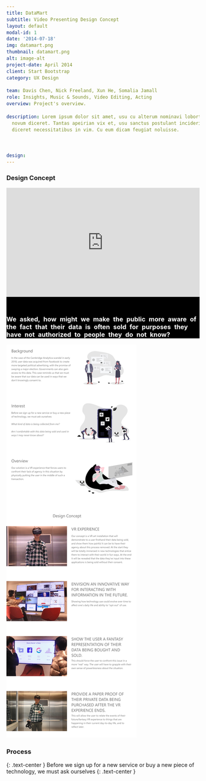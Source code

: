```yaml
---
title: DataMart
subtitle: Video Presenting Design Concept
layout: default
modal-id: 1
date: '2014-07-18'
img: datamart.png
thumbnail: datamart.png
alt: image-alt
project-date: April 2014
client: Start Bootstrap
category: UX Design

team: Davis Chen, Nick Freeland, Xun He, Somalia Jamall
role: Insights, Music & Sounds, Video Editing, Acting
overview: Project's overview.

description: Lorem ipsum dolor sit amet, usu cu alterum nominavi lobortis. At duo
  novum diceret. Tantas apeirian vix et, usu sanctus postulant inciderint ut, populo
  diceret necessitatibus in vim. Cu eum dicam feugiat noluisse.



design:
---
```


<div class="container-fluid">
<div class="row text-left">
  <div class="row text-center">
    <div class="col-md-2"></div>
    <div class="col-md-8 "><h3>Design Concept</h3></div>
    <div class="col-md-2"></div>
  </div>
  <div class="row text-left" style="background-color: black;">
    <div class="col-md-6">
      <div style="padding-top: 56.25%; position: relative; overflow: hidden;"><iframe allowfullscreen="" scrolling="no" style="position: absolute; height: 100%; width: 100%; left: 0px; top: 0px;" src="https://onelineplayer.com/player.html?autoplay=false&loop=false&autopause=false&muted=false&url=https%3A%2F%2Fwww.youtube.com%2Fwatch%3Fv%3D1vSejrGjO1U&poster=&time=true&progressBar=true&playButton=true&overlay=true&muteButton=true&fullscreenButton=true&style=light&logo=true&quality=720p" frameborder="0"></iframe></div>
    </div>
    <div class="col-md-6 text-info" style="padding-top: 5%;">
    <h3 style="text-transform:none; color: #fff; word-spacing: 5px; line-hright: 5px;">We asked, how might we make the public more aware of the fact that their data is often sold for purposes they have not authorized to people they do not know?</h3>
    </div>
  </div>
</div> <!-- container-fluid -->

<span >
<img class="img-responsive center-block" src="img/portfolio/DataMart-XD.png" alt="">
</span>

### Process
{: .text-center }
Before we sign up for a new service or buy a new piece of technology, we must ask ourselves
{: .text-center }
